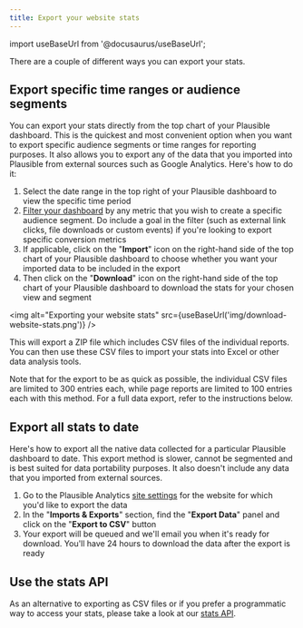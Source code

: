```yaml
---
title: Export your website stats
---
```


import useBaseUrl from '@docusaurus/useBaseUrl';

There are a couple of different ways you can export your stats.

## Export specific time ranges or audience segments

You can export your stats directly from the top chart of your Plausible dashboard. This is the quickest and most convenient option when you want to export specific audience segments or time ranges for reporting purposes. It also allows you to export any of the data that you imported into Plausible from external sources such as Google Analytics. Here's how to do it:

1. Select the date range in the top right of your Plausible dashboard to view the specific time period
2. [Filter your dashboard](filters-segments.md) by any metric that you wish to create a specific audience segment. Do include a goal in the filter (such as external link clicks, file downloads or custom events) if you're looking to export specific conversion metrics
3. If applicable, click on the "**Import**" icon on the right-hand side of the top chart of your Plausible dashboard to choose whether you want your imported data to be included in the export
4. Then click on the "**Download**" icon on the right-hand side of the top chart of your Plausible dashboard to download the stats for your chosen view and segment

<img alt="Exporting your website stats" src={useBaseUrl('img/download-website-stats.png')} />

This will export a ZIP file which includes CSV files of the individual reports. You can then use these CSV files to import your stats into Excel or other data analysis tools.

Note that for the export to be as quick as possible, the individual CSV files are limited to 300 entries each, while page reports are limited to 100 entries each with this method. For a full data export, refer to the instructions below.

## Export all stats to date

Here's how to export all the native data collected for a particular Plausible dashboard to date. This export method is slower, cannot be segmented and is best suited for data portability purposes. It also doesn't include any data that you imported from external sources.

1. Go to the Plausible Analytics [site settings](website-settings.md) for the website for which you'd like to export the data
2. In the "**Imports & Exports**" section, find the "**Export Data**" panel and click on the "**Export to CSV**" button
3. Your export will be queued and we'll email you when it's ready for download. You'll have 24 hours to download the data after the export is ready

## Use the stats API

As an alternative to exporting as CSV files or if you prefer a programmatic way to access your stats, please take a look at our [stats API](stats-api.md).
